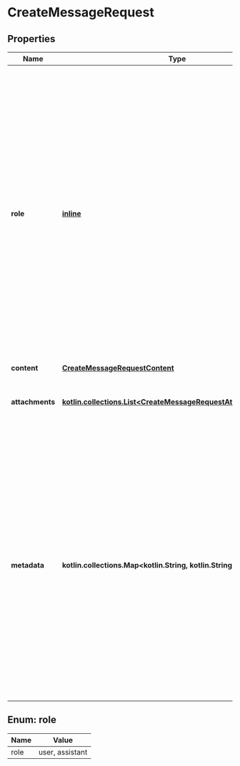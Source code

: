 
# CreateMessageRequest

## Properties
| Name | Type | Description | Notes |
| ------------ | ------------- | ------------- | ------------- |
| **role** | [**inline**](#Role) | The role of the entity that is creating the message. Allowed values include: - &#x60;user&#x60;: Indicates the message is sent by an actual user and should be used in most cases to represent user-generated messages. - &#x60;assistant&#x60;: Indicates the message is generated by the assistant. Use this value to insert messages from the assistant into the conversation.  |  |
| **content** | [**CreateMessageRequestContent**](CreateMessageRequestContent.md) |  |  |
| **attachments** | [**kotlin.collections.List&lt;CreateMessageRequestAttachmentsInner&gt;**](CreateMessageRequestAttachmentsInner.md) | A list of files attached to the message, and the tools they should be added to. |  [optional] |
| **metadata** | **kotlin.collections.Map&lt;kotlin.String, kotlin.String&gt;** | Set of 16 key-value pairs that can be attached to an object. This can be useful for storing additional information about the object in a structured format, and querying for objects via API or the dashboard.   Keys are strings with a maximum length of 64 characters. Values are strings with a maximum length of 512 characters.  |  [optional] |


<a id="Role"></a>
## Enum: role
| Name | Value |
| ---- | ----- |
| role | user, assistant |



